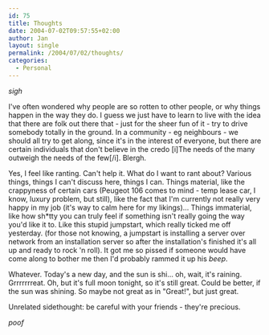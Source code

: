 ```yaml
---
id: 75
title: Thoughts
date: 2004-07-02T09:57:55+02:00
author: Jan
layout: single
permalink: /2004/07/02/thoughts/
categories:
  - Personal
---
```

*sigh*

I've often wondered why people are so rotten to other people, or why things happen in the way they do. I guess we just have to learn to live with the idea that there are folk out there that - just for the sheer fun of it - try to drive somebody totally in the ground. In a community - eg neighbours - we should all try to get along, since it's in the interest of everyone, but there are certain individuals that don't believe in the credo [i]The needs of the many outweigh the needs of the few[/i]. Blergh.

Yes, I feel like ranting. Can't help it. What do I want to rant about? Various things, things I can't discuss here, things I can. Things material, like the crappyness of certain cars (Peugeot 106 comes to mind - temp lease car, I know, luxury problem, but still), like the fact that I'm currently not really very happy in my job (it's way to calm here for my likings)... Things immaterial, like how sh*tty you can truly feel if something isn't really going the way you'd like it to. Like this stupid jumpstart, which really ticked me off yesterday. (for those not knowing, a jumpstart is installing a server over network from an installation server so after the installation's finished it's all up and ready to rock 'n roll). It got me so pissed if someone would have come along to bother me then I'd probably rammed it up his *beep*.

Whatever. Today's a new day, and the sun is shi... oh, wait, it's raining. Grrrrrrreat. Oh, but it's full moon tonight, so it's still great. Could be better, if the sun was shining. So maybe not great as in "Great!", but just great.

Unrelated sidethought: be careful with your friends - they're precious.

*poof*